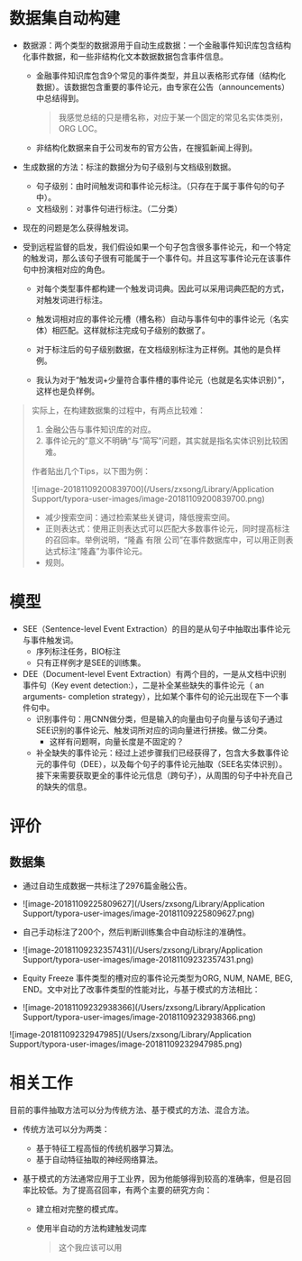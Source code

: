 # 数据集自动构建

- 数据源：两个类型的数据源用于自动生成数据：一个金融事件知识库包含结构化事件数据，和一些非结构化文本数据数据包含事件信息。

  - 金融事件知识库包含9个常见的事件类型，并且以表格形式存储（结构化数据）。该数据包含重要的事件论元，由专家在公告（announcements）中总结得到。

    > 我感觉总结的只是槽名称，对应于某一个固定的常见名实体类别， ORG LOC。

  - 非结构化数据来自于公司发布的官方公告，在搜狐新闻上得到。

- 生成数据的方法：标注的数据分为句子级别与文档级别数据。
  - 句子级别：由时间触发词和事件论元标注。（只存在于属于事件句的句子中）。
  - 文档级别：对事件句进行标注。（二分类）

- 现在的问题是怎么获得触发词。

- 受到远程监督的启发，我们假设如果一个句子包含很多事件论元，和一个特定的触发词，那么该句子很有可能属于一个事件句。并且这写事件论元在该事件句中扮演相对应的角色。

  - 对每个类型事件都构建一个触发词词典。因此可以采用词典匹配的方式，对触发词进行标注。

  - 触发词相对应的事件论元槽（槽名称）自动与事件句中的事件论元（名实体）相匹配。这样就标注完成句子级别的数据了。

  - 对于标注后的句子级别数据，在文档级别标注为正样例。其他的是负样例。

  - 我认为对于“触发词+少量符合事件槽的事件论元（也就是名实体识别）”，这样也是负样例。

> 实际上，在构建数据集的过程中，有两点比较难：
>
> 1. 金融公告与事件知识库的对应。
> 2. 事件论元的”意义不明确“与“简写”问题，其实就是指名实体识别比较困难。
>
> 作者贴出几个Tips，以下图为例：
>
> ![image-20181109200839700](/Users/zxsong/Library/Application Support/typora-user-images/image-20181109200839700.png)
>
> - 减少搜索空间：通过检索某些关键词，降低搜索空间。
> - 正则表达式：使用正则表达式可以匹配大多数事件论元，同时提高标注的召回率。举例说明，“隆鑫 有限 公司”在事件数据库中，可以用正则表达式标注“隆鑫”为事件论元。
> - 规则。

# 模型

- SEE（Sentence-level Event Extraction）的目的是从句子中抽取出事件论元与事件触发词。
  - 序列标注任务，BIO标注
  - 只有正样例才是SEE的训练集。
- DEE（Document-level Event Extraction）有两个目的，一是从文档中识别事件句（Key event detection:），二是补全某些缺失的事件论元（ an arguments- completion strategy），比如某个事件句的论元出现在下一个事件句中。
  - 识别事件句：用CNN做分类，但是输入的向量由句子向量与该句子通过SEE识别的事件论元、触发词所对应的词向量进行拼接。做二分类。
    - 这样有问题啊，向量长度是不固定的？
  - 补全缺失的事件论元：经过上述步骤我们已经获得了，包含大多数事件论元的事件句（DEE），以及每个句子的事件论元抽取（SEE名实体识别）。接下来需要获取更全的事件论元信息（跨句子），从周围的句子中补充自己的缺失的信息。

# 评价
## 数据集

- 通过自动生成数据一共标注了2976篇金融公告。
- ![image-20181109225809627](/Users/zxsong/Library/Application Support/typora-user-images/image-20181109225809627.png)

- 自己手动标注了200个，然后判断训练集合中自动标注的准确性。
- ![image-20181109232357431](/Users/zxsong/Library/Application Support/typora-user-images/image-20181109232357431.png)

- Equity Freeze 事件类型的槽对应的事件论元类型为ORG, NUM, NAME, BEG, END。文中对比了改事件类型的性能对比，与基于模式的方法相比：
- ![image-20181109232938366](/Users/zxsong/Library/Application Support/typora-user-images/image-20181109232938366.png)

![image-20181109232947985](/Users/zxsong/Library/Application Support/typora-user-images/image-20181109232947985.png)

# 相关工作

目前的事件抽取方法可以分为传统方法、基于模式的方法、混合方法。

- 传统方法可以分为两类：
  - 基于特征工程高恒的传统机器学习算法。
  - 基于自动特征抽取的神经网络算法。
- 基于模式的方法通常应用于工业界，因为他能够得到较高的准确率，但是召回率比较低。为了提高召回率，有两个主要的研究方向：

  - 建立相对完整的模式库。

  - 使用半自动的方法构建触发词库

     > 这个我应该可以用